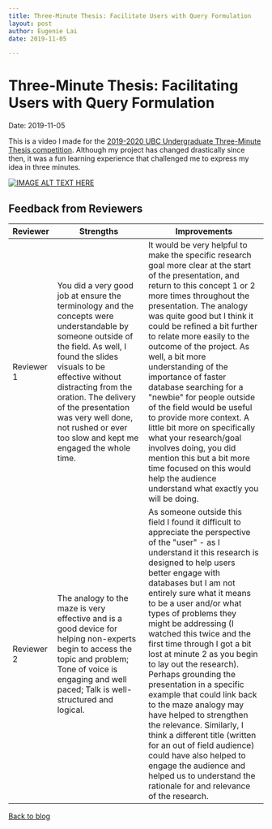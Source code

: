 ```yaml
---
title: Three-Minute Thesis: Facilitate Users with Query Formulation
layout: post
author: Eugenie Lai
date: 2019-11-05

---
```


# Three-Minute Thesis: Facilitating Users with Query Formulation  
Date: 2019-11-05

This is a video I made for the [2019-2020 UBC Undergraduate Three-Minute Thesis competition](https://ubc.3mt.ca/). Although my project has changed drastically since then, it was a fun learning experience that challenged me to express my idea in three minutes.

[![IMAGE ALT TEXT HERE](http://img.youtube.com/vi/G3OmSowNRTA/0.jpg)](https://www.youtube.com/watch?v=G3OmSowNRTA&t=1s)

## Feedback from Reviewers

| Reviewer      | Strengths           | Improvements  |
| ------------- |-------------| -----|
| Reviewer 1      | You did a very good job at ensure the terminology and the concepts were understandable by someone outside of the field. As well, I found the slides visuals to be effective without distracting from the oration.  The delivery of the presentation was very well done, not rushed or ever too slow and kept me engaged the whole time. | It would be very helpful to make the specific research goal more clear at the start of the presentation, and return to this concept 1 or 2 more times throughout the presentation. The analogy was quite good but I think it could be refined a bit further to relate more easily to the outcome of the project. As well, a bit more understanding of the importance of faster database searching for a "newbie" for people outside of the field would be useful to provide more context. A little bit more on specifically what your research/goal involves doing, you did mention this but a bit more time focused on this would help the audience understand what exactly you will be doing.|
| Reviewer 2 | The analogy to the maze is very effective and is a good device for helping non-experts begin to access the topic and problem;  Tone of voice is engaging and well paced; Talk is well-structured and logical. | As someone outside this field I found it difficult to appreciate the perspective of the "user" - as I understand it this research is designed to help users better engage with databases but I am not entirely sure what it means to be a user and/or what types of problems they might be addressing (I watched this twice and the first time through I got a bit lost at minute 2 as you begin to lay out the research). Perhaps grounding the presentation in a specific example that could link back to the maze analogy may have helped to strengthen the relevance. Similarly, I think a different title (written for an out of field audience) could have also helped to engage the audience and helped us to understand the rationale for and relevance of the research. |

[Back to blog](../blog.html)